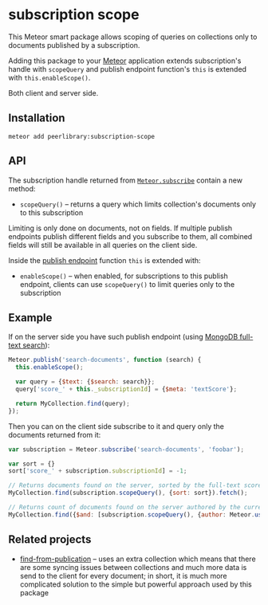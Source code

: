 subscription scope
==================

This Meteor smart package allows scoping of queries on collections only to documents
published by a subscription.

Adding this package to your [Meteor](http://www.meteor.com/) application extends
subscription's handle with `scopeQuery` and publish endpoint function's `this` is
extended with `this.enableScope()`.

Both client and server side.

Installation
------------

```
meteor add peerlibrary:subscription-scope
```

API
---

The subscription handle returned from [`Meteor.subscribe`](http://docs.meteor.com/#/full/meteor_subscribe)
contain a new method:

* `scopeQuery()` – returns a query which limits collection's documents only to this subscription

Limiting is only done on documents, not on fields. If multiple publish endpoints publish different fields
and you subscribe to them, all combined fields will still be available in all queries on the client side.

Inside the [publish endpoint](http://docs.meteor.com/#/full/meteor_publish) function `this` is
extended with:

* `enableScope()` – when enabled, for subscriptions to this publish endpoint, clients can use `scopeQuery()`
  to limit queries only to the subscription

Example
-------

If on the server side you have such publish endpoint (using
[MongoDB full-text search](https://docs.mongodb.org/v2.6/reference/operator/query/text/)):

```javascript
Meteor.publish('search-documents', function (search) {
  this.enableScope();

  var query = {$text: {$search: search}};
  query['score_' + this._subscriptionId] = {$meta: 'textScore'};

  return MyCollection.find(query);
});
```

Then you can on the client side subscribe to it and query only the documents returned from it:

```javascript
var subscription = Meteor.subscribe('search-documents', 'foobar');

var sort = {}
sort['score_' + subscription.subscriptionId] = -1;

// Returns documents found on the server, sorted by the full-text score.
MyCollection.find(subscription.scopeQuery(), {sort: sort}).fetch();

// Returns count of documents found on the server authored by the current user.
MyCollection.find({$and: [subscription.scopeQuery(), {author: Meteor.userId()}]}).count();
```

Related projects
----------------

* [find-from-publication](https://github.com/versolearning/find-from-publication) – uses an
  extra collection which means that there are some syncing issues between collections and
  much more data is send to the client for every document; in short, it is much more complicated
  solution to the simple but powerful approach used by this package
